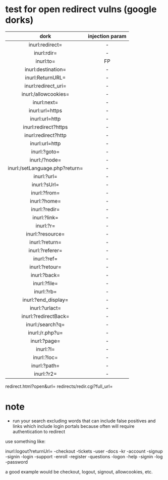 # test for open redirect vulns (google dorks) 


| dork | injection param |
|:---:|:---:|
| inurl:redirect= | - |
| inurl:rdir=  | - |
| inurl:to=  | FP |
| inurl:destination= | - |
| inurl:ReturnURL=  | - |
| inurl:redirect_uri= | - |
| inurl:/allowcookies= | - |
| inurl:next= | - |
| inurl:url=https | - |
| inurl:url=http | - |
| inurl:redirect?https | - |
| inurl:redirect?http | - |
| inurl:url=http | - |
| inurl:?goto= | - |
| inurl:/?node= | - |
| inurl:/setLanguage.php?return= | - |
| inurl:?url= | - |
| inurl:?sUrl= | - |
| inurl:?from= | - |
| inurl:?home= | - |
| inurl:?redir= | - |
| inurl:?link= | - |
| inurl:?r= | - |
| inurl:?resource= | - |
| inurl:?return= | - |
| inurl:?referer= | - |
| inurl:?ref= | - |
| inurl:?retour= | - |
| inurl:?back= | - |
| inurl:?file= | - |
| inurl:?rb= | - |
| inurl:?end_display= | - |
| inurl:?urlact= | - |
| inurl:?redirectBack= | - |
| inurl:/search?q= | - |
| inurl:/r.php?u= | - |
| inurl:?page= | - |
| inurl:?l= | - |
| inurl:?loc= | - |
| inurl:?path= | - |
| inurl:?r2= | - |
redirect.html?open&url=
redirects/redir.cgi?full_url=


# note
* run your search excluding words that can include false positives and links which include login portals because often will require authentication to redirect

use something like: 

inurl:logout?returnUrl= -checkout -tickets -user -docs -kr  -account  -signup -signin -login -support -enroll -register -questions -logon -help -signin -log -password

a good example would be checkout, logout, signout, allowcookies, etc. 
